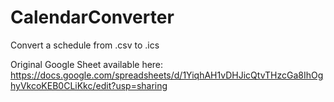 # CalendarConverter
Convert a schedule from .csv to .ics

Original Google Sheet available here: 
https://docs.google.com/spreadsheets/d/1YiqhAH1vDHJicQtvTHzcGa8IhOghyVkcoKEB0CLiKkc/edit?usp=sharing
